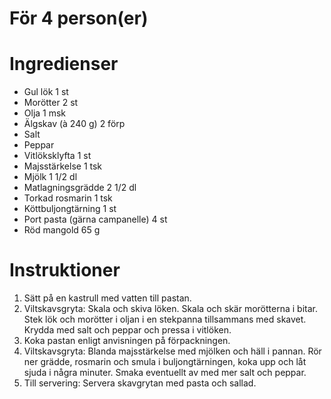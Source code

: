 # För 4 person(er)
# Ingredienser
- Gul lök 1 st
- Morötter 2 st
- Olja 1 msk
- Älgskav (à 240 g) 2  förp
- Salt
- Peppar
- Vitlöksklyfta 1 st
- Majsstärkelse 1 tsk
- Mjölk 1 1/2 dl
- Matlagningsgrädde 2 1/2 dl
- Torkad rosmarin 1 tsk
- Köttbuljongtärning 1 st
- Port  pasta (gärna campanelle) 4 st
- Röd mangold 65 g
# Instruktioner
1. Sätt på en kastrull med vatten till pastan.
2. Viltskavsgryta: Skala och skiva löken. Skala och skär morötterna i bitar. Stek lök och morötter i oljan i en stekpanna tillsammans med skavet. Krydda med salt och peppar och pressa i vitlöken.
3. Koka pastan enligt anvisningen på förpackningen.
4. Viltskavsgryta: Blanda majsstärkelse med mjölken och häll i pannan. Rör ner grädde, rosmarin och smula i buljongtärningen, koka upp och låt sjuda i några minuter. Smaka eventuellt av med mer salt och peppar.
5. Till servering: Servera skavgrytan med pasta och sallad.
